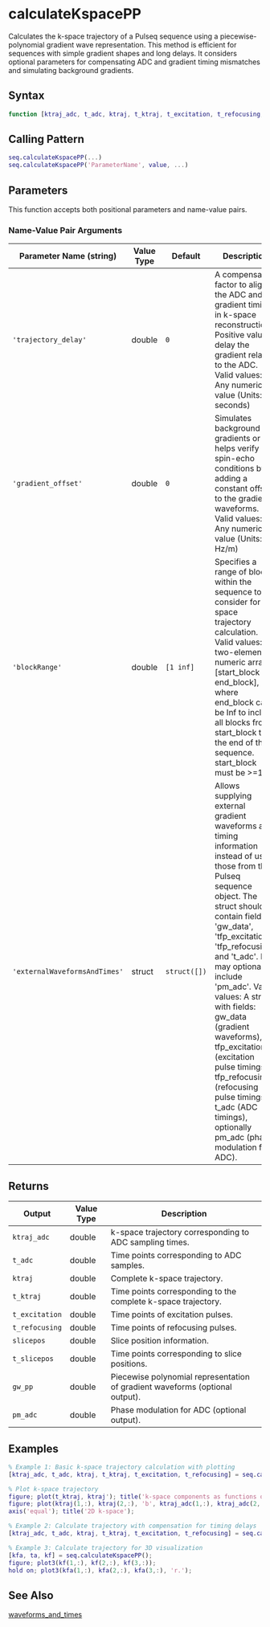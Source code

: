 # calculateKspacePP

Calculates the k-space trajectory of a Pulseq sequence using a piecewise-polynomial gradient wave representation. This method is efficient for sequences with simple gradient shapes and long delays.  It considers optional parameters for compensating ADC and gradient timing mismatches and simulating background gradients.

## Syntax

```matlab
function [ktraj_adc, t_adc, ktraj, t_ktraj, t_excitation, t_refocusing, slicepos, t_slicepos, gw_pp, pm_adc] = calculateKspacePP(varargin)
```

## Calling Pattern

```matlab
seq.calculateKspacePP(...)
seq.calculateKspacePP('ParameterName', value, ...)
```

## Parameters

This function accepts both positional parameters and name-value pairs.

### Name-Value Pair Arguments
| Parameter Name (string) | Value Type | Default | Description | Example |
|------|------|---------|-------------|---------|
| `'trajectory_delay'` | double | `0` | A compensation factor to align the ADC and gradient timings in k-space reconstruction.  Positive values delay the gradient relative to the ADC. Valid values: Any numeric value (Units: seconds) | `0.000001` |
| `'gradient_offset'` | double | `0` | Simulates background gradients or helps verify spin-echo conditions by adding a constant offset to the gradient waveforms. Valid values: Any numeric value (Units: Hz/m) | `10` |
| `'blockRange'` | double | `[1 inf]` | Specifies a range of blocks within the sequence to consider for k-space trajectory calculation. Valid values: A two-element numeric array [start_block end_block], where end_block can be Inf to include all blocks from start_block to the end of the sequence.  start_block must be >=1 | `[5,10]` |
| `'externalWaveformsAndTimes'` | struct | `struct([])` | Allows supplying external gradient waveforms and timing information instead of using those from the Pulseq sequence object.  The struct should contain fields 'gw_data', 'tfp_excitation', 'tfp_refocusing', and 't_adc'.  It may optionally include 'pm_adc'. Valid values: A struct with fields: gw_data (gradient waveforms), tfp_excitation (excitation pulse timings), tfp_refocusing (refocusing pulse timings), t_adc (ADC timings), optionally pm_adc (phase modulation for ADC). | `{gw_data: myGradientData, tfp_excitation: myExcitationTimes, tfp_refocusing: myRefocusingTimes, t_adc: myADCtimes}` |

## Returns

| Output | Value Type | Description |
|--------|------|-------------|
| `ktraj_adc` | double | k-space trajectory corresponding to ADC sampling times. |
| `t_adc` | double | Time points corresponding to ADC samples. |
| `ktraj` | double | Complete k-space trajectory. |
| `t_ktraj` | double | Time points corresponding to the complete k-space trajectory. |
| `t_excitation` | double | Time points of excitation pulses. |
| `t_refocusing` | double | Time points of refocusing pulses. |
| `slicepos` | double | Slice position information. |
| `t_slicepos` | double | Time points corresponding to slice positions. |
| `gw_pp` | double | Piecewise polynomial representation of gradient waveforms (optional output). |
| `pm_adc` | double | Phase modulation for ADC (optional output). |

## Examples

```matlab
% Example 1: Basic k-space trajectory calculation with plotting
[ktraj_adc, t_adc, ktraj, t_ktraj, t_excitation, t_refocusing] = seq.calculateKspacePP();

% Plot k-space trajectory
figure; plot(t_ktraj, ktraj'); title('k-space components as functions of time');
figure; plot(ktraj(1,:), ktraj(2,:), 'b', ktraj_adc(1,:), ktraj_adc(2,:), 'r.');
axis('equal'); title('2D k-space');

% Example 2: Calculate trajectory with compensation for timing delays
[ktraj_adc, t_adc, ktraj, t_ktraj, t_excitation, t_refocusing] = seq.calculateKspacePP('trajectory_delay', [0 0 0]*1e-6);

% Example 3: Calculate trajectory for 3D visualization
[kfa, ta, kf] = seq.calculateKspacePP();
figure; plot3(kf(1,:), kf(2,:), kf(3,:));
hold on; plot3(kfa(1,:), kfa(2,:), kfa(3,:), 'r.');
```

## See Also

[waveforms_and_times](waveforms_and_times.md)
